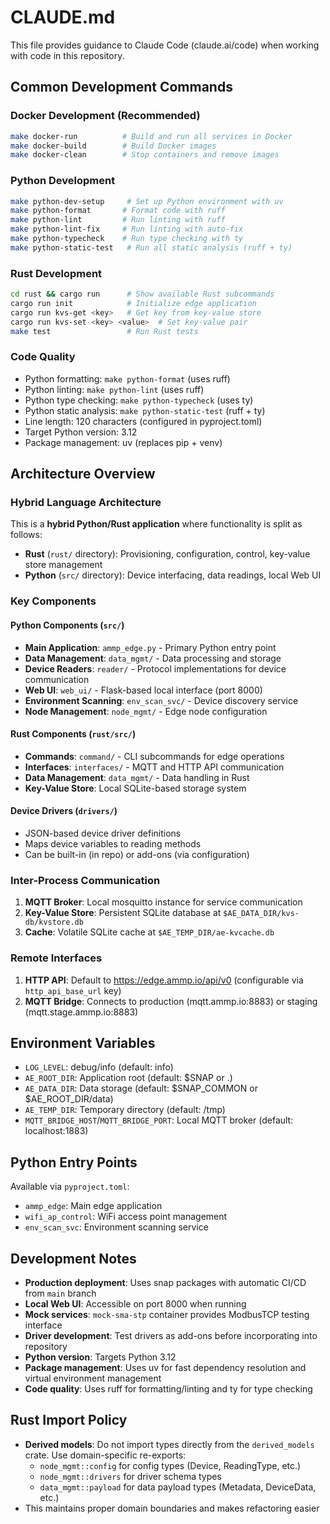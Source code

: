 # CLAUDE.md

This file provides guidance to Claude Code (claude.ai/code) when working with code in this repository.

## Common Development Commands

### Docker Development (Recommended)
```bash
make docker-run          # Build and run all services in Docker
make docker-build        # Build Docker images
make docker-clean        # Stop containers and remove images
```

### Python Development
```bash
make python-dev-setup     # Set up Python environment with uv
make python-format       # Format code with ruff
make python-lint         # Run linting with ruff
make python-lint-fix     # Run linting with auto-fix
make python-typecheck    # Run type checking with ty
make python-static-test   # Run all static analysis (ruff + ty)
```

### Rust Development
```bash
cd rust && cargo run      # Show available Rust subcommands
cargo run init            # Initialize edge application
cargo run kvs-get <key>   # Get key from key-value store
cargo run kvs-set <key> <value>  # Set key-value pair
make test                 # Run Rust tests
```

### Code Quality
- Python formatting: `make python-format` (uses ruff)
- Python linting: `make python-lint` (uses ruff)
- Python type checking: `make python-typecheck` (uses ty)
- Python static analysis: `make python-static-test` (ruff + ty)
- Line length: 120 characters (configured in pyproject.toml)
- Target Python version: 3.12
- Package management: uv (replaces pip + venv)

## Architecture Overview

### Hybrid Language Architecture
This is a **hybrid Python/Rust application** where functionality is split as follows:
- **Rust** (`rust/` directory): Provisioning, configuration, control, key-value store management
- **Python** (`src/` directory): Device interfacing, data readings, local Web UI

### Key Components

#### Python Components (`src/`)
- **Main Application**: `ammp_edge.py` - Primary Python entry point
- **Data Management**: `data_mgmt/` - Data processing and storage
- **Device Readers**: `reader/` - Protocol implementations for device communication
- **Web UI**: `web_ui/` - Flask-based local interface (port 8000)
- **Environment Scanning**: `env_scan_svc/` - Device discovery service
- **Node Management**: `node_mgmt/` - Edge node configuration

#### Rust Components (`rust/src/`)
- **Commands**: `command/` - CLI subcommands for edge operations
- **Interfaces**: `interfaces/` - MQTT and HTTP API communication
- **Data Management**: `data_mgmt/` - Data handling in Rust
- **Key-Value Store**: Local SQLite-based storage system

#### Device Drivers (`drivers/`)
- JSON-based device driver definitions
- Maps device variables to reading methods
- Can be built-in (in repo) or add-ons (via configuration)

### Inter-Process Communication
1. **MQTT Broker**: Local mosquitto instance for service communication
2. **Key-Value Store**: Persistent SQLite database at `$AE_DATA_DIR/kvs-db/kvstore.db`
3. **Cache**: Volatile SQLite cache at `$AE_TEMP_DIR/ae-kvcache.db`

### Remote Interfaces
1. **HTTP API**: Default to https://edge.ammp.io/api/v0 (configurable via `http_api_base_url` key)
2. **MQTT Bridge**: Connects to production (mqtt.ammp.io:8883) or staging (mqtt.stage.ammp.io:8883)

## Environment Variables
- `LOG_LEVEL`: debug/info (default: info)
- `AE_ROOT_DIR`: Application root (default: $SNAP or .)
- `AE_DATA_DIR`: Data storage (default: $SNAP_COMMON or $AE_ROOT_DIR/data)
- `AE_TEMP_DIR`: Temporary directory (default: /tmp)
- `MQTT_BRIDGE_HOST`/`MQTT_BRIDGE_PORT`: Local MQTT broker (default: localhost:1883)

## Python Entry Points
Available via `pyproject.toml`:
- `ammp_edge`: Main edge application
- `wifi_ap_control`: WiFi access point management
- `env_scan_svc`: Environment scanning service

## Development Notes
- **Production deployment**: Uses snap packages with automatic CI/CD from `main` branch
- **Local Web UI**: Accessible on port 8000 when running
- **Mock services**: `mock-sma-stp` container provides ModbusTCP testing interface
- **Driver development**: Test drivers as add-ons before incorporating into repository
- **Python version**: Targets Python 3.12
- **Package management**: Uses uv for fast dependency resolution and virtual environment management
- **Code quality**: Uses ruff for formatting/linting and ty for type checking

## Rust Import Policy
- **Derived models**: Do not import types directly from the `derived_models` crate. Use domain-specific re-exports:
  - `node_mgmt::config` for config types (Device, ReadingType, etc.)
  - `node_mgmt::drivers` for driver schema types
  - `data_mgmt::payload` for data payload types (Metadata, DeviceData, etc.)
- This maintains proper domain boundaries and makes refactoring easier